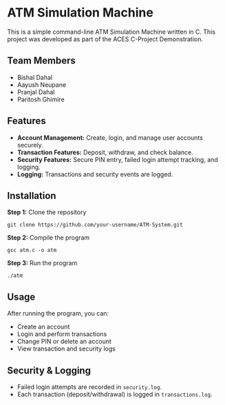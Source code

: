 <h1>ATM Simulation Machine</h1>

<p>This is a simple command-line ATM Simulation Machine written in C. This project was developed as part of the ACES C-Project Demonstration.</p>

<h2>Team Members </h2>
<ul>
  <li>Bishal Dahal</li>
  <li>Aayush Neupane</li>
  <li>Pranjal Dahal</li>
  <li>Paritosh Ghimire</li>
</ul>

<h2>Features</h2>
<ul>
        <li><strong>Account Management:</strong> Create, login, and manage user accounts securely.</li>
        <li><strong>Transaction Features:</strong> Deposit, withdraw, and check balance.</li>
        <li><strong>Security Features:</strong> Secure PIN entry, failed login attempt tracking, and logging.</li>
        <li><strong>Logging:</strong> Transactions and security events are logged.</li>
    </ul>
    

 <h2>Installation</h2>
    <p><strong>Step 1:</strong> Clone the repository</p>
    <pre><code>git clone https://github.com/your-username/ATM-System.git</code></pre>
    
  <p><strong>Step 2:</strong> Compile the program</p>
    <pre><code>gcc atm.c -o atm</code></pre>

  <p><strong>Step 3:</strong> Run the program</p>
   <pre><code>./atm</code></pre>

  <h2>Usage</h2>
    <p>After running the program, you can:</p>
    <ul>
        <li>Create an account</li>
        <li>Login and perform transactions</li>
        <li>Change PIN or delete an account</li>
        <li>View transaction and security logs</li>
    </ul>

    
  

   <h2>Security & Logging</h2>
    <ul>
        <li>Failed login attempts are recorded in <code>security.log</code>.</li>
        <li>Each transaction (deposit/withdrawal) is logged in <code>transactions.log</code>.</li>
    </ul>
